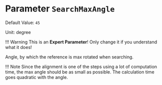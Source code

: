 # Parameter `SearchMaxAngle`
Default Value: `45`

Unit: degree

!!! Warning
    This is an **Expert Parameter**! Only change it if you understand what it does!

Angle, by which the reference is max rotated when searching.

!!! Note
     Since the alignment is one of the steps using a lot of computation time, 
     the max angle should be as small as possible.
     The calculation time goes quadratic with the angle.
